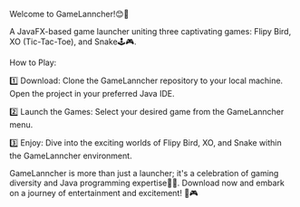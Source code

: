 Welcome to GameLanncher!😊🚀 

 A JavaFX-based game launcher uniting three captivating games: Flipy Bird, XO (Tic-Tac-Toe), and Snake🕹️🎮.

How to Play:

1️⃣ Download:
Clone the GameLanncher repository to your local machine.
Open the project in your preferred Java IDE.

2️⃣ Launch the Games:
Select your desired game from the GameLanncher menu.

3️⃣ Enjoy:
Dive into the exciting worlds of Flipy Bird, XO, and Snake within the GameLanncher environment.

GameLanncher is more than just a launcher; it's a celebration of gaming diversity and Java programming expertise🌟🚀.
 Download now and embark on a journey of entertainment and excitement! 🎉🎮




